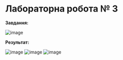 # Лабораторна робота № 3

**Завдання:**

![image](https://github.com/zerorchik/ChM_2_labs/assets/103893849/d2181c59-412a-4369-9144-e9e5e097790a)

**Результат:**

![image](https://github.com/zerorchik/ChM_2_labs/assets/103893849/2e35f046-a140-469e-8d34-75ad590c7de2)
![image](https://github.com/zerorchik/ChM_2_labs/assets/103893849/66fca9fd-71c6-4d16-a9f1-09dafc3f1ec4)
![image](https://github.com/zerorchik/ChM_2_labs/assets/103893849/93aa6790-5ea4-4abd-8a08-a6d9bbb111c0)
